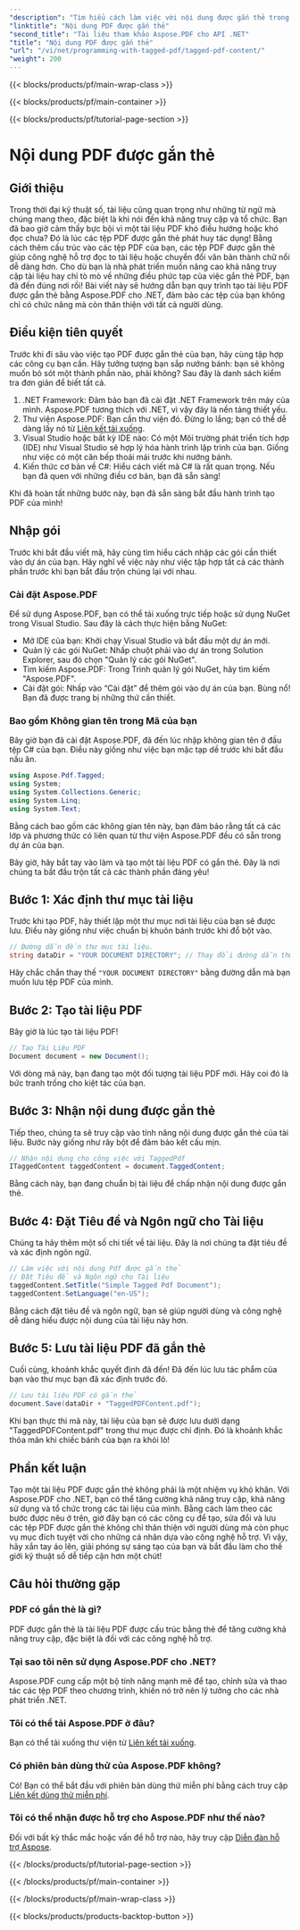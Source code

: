 ```yaml
---
"description": "Tìm hiểu cách làm việc với nội dung được gắn thẻ trong tài liệu PDF với Aspose.PDF cho .NET. Hướng dẫn từng bước để sử dụng thẻ."
"linktitle": "Nội dung PDF được gắn thẻ"
"second_title": "Tài liệu tham khảo Aspose.PDF cho API .NET"
"title": "Nội dung PDF được gắn thẻ"
"url": "/vi/net/programming-with-tagged-pdf/tagged-pdf-content/"
"weight": 200
---
```


{{< blocks/products/pf/main-wrap-class >}}

{{< blocks/products/pf/main-container >}}

{{< blocks/products/pf/tutorial-page-section >}}

# Nội dung PDF được gắn thẻ

## Giới thiệu

Trong thời đại kỹ thuật số, tài liệu cũng quan trọng như những từ ngữ mà chúng mang theo, đặc biệt là khi nói đến khả năng truy cập và tổ chức. Bạn đã bao giờ cảm thấy bực bội vì một tài liệu PDF khó điều hướng hoặc khó đọc chưa? Đó là lúc các tệp PDF được gắn thẻ phát huy tác dụng! Bằng cách thêm cấu trúc vào các tệp PDF của bạn, các tệp PDF được gắn thẻ giúp công nghệ hỗ trợ đọc to tài liệu hoặc chuyển đổi văn bản thành chữ nổi dễ dàng hơn. Cho dù bạn là nhà phát triển muốn nâng cao khả năng truy cập tài liệu hay chỉ tò mò về những điều phức tạp của việc gắn thẻ PDF, bạn đã đến đúng nơi rồi! Bài viết này sẽ hướng dẫn bạn quy trình tạo tài liệu PDF được gắn thẻ bằng Aspose.PDF cho .NET, đảm bảo các tệp của bạn không chỉ có chức năng mà còn thân thiện với tất cả người dùng.

## Điều kiện tiên quyết

Trước khi đi sâu vào việc tạo PDF được gắn thẻ của bạn, hãy cùng tập hợp các công cụ bạn cần. Hãy tưởng tượng bạn sắp nướng bánh: bạn sẽ không muốn bỏ sót một thành phần nào, phải không? Sau đây là danh sách kiểm tra đơn giản để biết tất cả.

1. .NET Framework: Đảm bảo bạn đã cài đặt .NET Framework trên máy của mình. Aspose.PDF tương thích với .NET, vì vậy đây là nền tảng thiết yếu.
2. Thư viện Aspose.PDF: Bạn cần thư viện đó. Đừng lo lắng; bạn có thể dễ dàng lấy nó từ [Liên kết tải xuống](https://releases.aspose.com/pdf/net/).
3. Visual Studio hoặc bất kỳ IDE nào: Có một Môi trường phát triển tích hợp (IDE) như Visual Studio sẽ hợp lý hóa hành trình lập trình của bạn. Giống như việc có một căn bếp thoải mái trước khi nướng bánh.
4. Kiến thức cơ bản về C#: Hiểu cách viết mã C# là rất quan trọng. Nếu bạn đã quen với những điều cơ bản, bạn đã sẵn sàng!

Khi đã hoàn tất những bước này, bạn đã sẵn sàng bắt đầu hành trình tạo PDF của mình!

## Nhập gói

Trước khi bắt đầu viết mã, hãy cùng tìm hiểu cách nhập các gói cần thiết vào dự án của bạn. Hãy nghĩ về việc này như việc tập hợp tất cả các thành phần trước khi bạn bắt đầu trộn chúng lại với nhau.

### Cài đặt Aspose.PDF

Để sử dụng Aspose.PDF, bạn có thể tải xuống trực tiếp hoặc sử dụng NuGet trong Visual Studio. Sau đây là cách thực hiện bằng NuGet:

- Mở IDE của bạn: Khởi chạy Visual Studio và bắt đầu một dự án mới.
- Quản lý các gói NuGet: Nhấp chuột phải vào dự án trong Solution Explorer, sau đó chọn "Quản lý các gói NuGet".
- Tìm kiếm Aspose.PDF: Trong Trình quản lý gói NuGet, hãy tìm kiếm "Aspose.PDF".
- Cài đặt gói: Nhấp vào “Cài đặt” để thêm gói vào dự án của bạn. Bùng nổ! Bạn đã được trang bị những thứ cần thiết.

### Bao gồm Không gian tên trong Mã của bạn

Bây giờ bạn đã cài đặt Aspose.PDF, đã đến lúc nhập không gian tên ở đầu tệp C# của bạn. Điều này giống như việc bạn mặc tạp dề trước khi bắt đầu nấu ăn.

```csharp
using Aspose.Pdf.Tagged;
using System;
using System.Collections.Generic;
using System.Linq;
using System.Text;
```

Bằng cách bao gồm các không gian tên này, bạn đảm bảo rằng tất cả các lớp và phương thức có liên quan từ thư viện Aspose.PDF đều có sẵn trong dự án của bạn.

Bây giờ, hãy bắt tay vào làm và tạo một tài liệu PDF có gắn thẻ. Đây là nơi chúng ta bắt đầu trộn tất cả các thành phần đáng yêu!

## Bước 1: Xác định thư mục tài liệu

Trước khi tạo PDF, hãy thiết lập một thư mục nơi tài liệu của bạn sẽ được lưu. Điều này giống như việc chuẩn bị khuôn bánh trước khi đổ bột vào.

```csharp
// Đường dẫn đến thư mục tài liệu.
string dataDir = "YOUR DOCUMENT DIRECTORY"; // Thay đổi đường dẫn thư mục của bạn
```

Hãy chắc chắn thay thế `"YOUR DOCUMENT DIRECTORY"` bằng đường dẫn mà bạn muốn lưu tệp PDF của mình. 

## Bước 2: Tạo tài liệu PDF

Bây giờ là lúc tạo tài liệu PDF! 

```csharp
// Tạo Tài Liệu PDF
Document document = new Document();
```

Với dòng mã này, bạn đang tạo một đối tượng tài liệu PDF mới. Hãy coi đó là bức tranh trống cho kiệt tác của bạn.

## Bước 3: Nhận nội dung được gắn thẻ

Tiếp theo, chúng ta sẽ truy cập vào tính năng nội dung được gắn thẻ của tài liệu. Bước này giống như rây bột để đảm bảo kết cấu mịn.

```csharp
// Nhận nội dung cho công việc với TaggedPdf
ITaggedContent taggedContent = document.TaggedContent;
```

Bằng cách này, bạn đang chuẩn bị tài liệu để chấp nhận nội dung được gắn thẻ.

## Bước 4: Đặt Tiêu đề và Ngôn ngữ cho Tài liệu

Chúng ta hãy thêm một số chi tiết về tài liệu. Đây là nơi chúng ta đặt tiêu đề và xác định ngôn ngữ. 

```csharp
// Làm việc với nội dung Pdf được gắn thẻ
// Đặt Tiêu đề và Ngôn ngữ cho Tài liệu
taggedContent.SetTitle("Simple Tagged Pdf Document");
taggedContent.SetLanguage("en-US");
```

Bằng cách đặt tiêu đề và ngôn ngữ, bạn sẽ giúp người dùng và công nghệ dễ dàng hiểu được nội dung của tài liệu này hơn.

## Bước 5: Lưu tài liệu PDF đã gắn thẻ

Cuối cùng, khoảnh khắc quyết định đã đến! Đã đến lúc lưu tác phẩm của bạn vào thư mục bạn đã xác định trước đó.

```csharp
// Lưu tài liệu PDF có gắn thẻ
document.Save(dataDir + "TaggedPDFContent.pdf");
```

Khi bạn thực thi mã này, tài liệu của bạn sẽ được lưu dưới dạng "TaggedPDFContent.pdf" trong thư mục được chỉ định. Đó là khoảnh khắc thỏa mãn khi chiếc bánh của bạn ra khỏi lò!

## Phần kết luận

Tạo một tài liệu PDF được gắn thẻ không phải là một nhiệm vụ khó khăn. Với Aspose.PDF cho .NET, bạn có thể tăng cường khả năng truy cập, khả năng sử dụng và tổ chức trong các tài liệu của mình. Bằng cách làm theo các bước được nêu ở trên, giờ đây bạn có các công cụ để tạo, sửa đổi và lưu các tệp PDF được gắn thẻ không chỉ thân thiện với người dùng mà còn phục vụ mục đích tuyệt vời cho những cá nhân dựa vào công nghệ hỗ trợ. Vì vậy, hãy xắn tay áo lên, giải phóng sự sáng tạo của bạn và bắt đầu làm cho thế giới kỹ thuật số dễ tiếp cận hơn một chút!

## Câu hỏi thường gặp

### PDF có gắn thẻ là gì?
PDF được gắn thẻ là tài liệu PDF được cấu trúc bằng thẻ để tăng cường khả năng truy cập, đặc biệt là đối với các công nghệ hỗ trợ.

### Tại sao tôi nên sử dụng Aspose.PDF cho .NET?
Aspose.PDF cung cấp một bộ tính năng mạnh mẽ để tạo, chỉnh sửa và thao tác các tệp PDF theo chương trình, khiến nó trở nên lý tưởng cho các nhà phát triển .NET.

### Tôi có thể tải Aspose.PDF ở đâu?
Bạn có thể tải xuống thư viện từ [Liên kết tải xuống](https://releases.aspose.com/pdf/net/).

### Có phiên bản dùng thử của Aspose.PDF không?
Có! Bạn có thể bắt đầu với phiên bản dùng thử miễn phí bằng cách truy cập [Liên kết dùng thử miễn phí](https://releases.aspose.com/).

### Tôi có thể nhận được hỗ trợ cho Aspose.PDF như thế nào?
Đối với bất kỳ thắc mắc hoặc vấn đề hỗ trợ nào, hãy truy cập [Diễn đàn hỗ trợ Aspose](https://forum.aspose.com/c/pdf/10).

{{< /blocks/products/pf/tutorial-page-section >}}

{{< /blocks/products/pf/main-container >}}

{{< /blocks/products/pf/main-wrap-class >}}

{{< blocks/products/products-backtop-button >}}